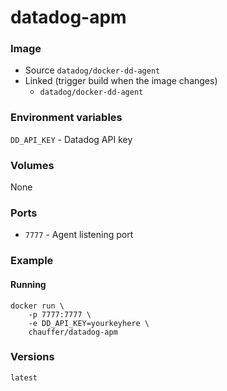 # datadog-apm

### Image
- Source `datadog/docker-dd-agent`
- Linked (trigger build when the image changes)
    - `datadog/docker-dd-agent`

### Environment variables
`DD_API_KEY` - Datadog API key

### Volumes
None

### Ports
- `7777` - Agent listening port

### Example
#### Running
```
docker run \
    -p 7777:7777 \
    -e DD_API_KEY=yourkeyhere \
    chauffer/datadog-apm
```

### Versions
`latest`
